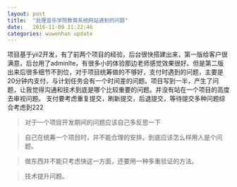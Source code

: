 ```yaml
---
layout: post
title:  "处理音乐学院教育系统网站遇到的问题"
date:   2016-11-09 21:22:46
categories: wuwenhan update
---
```


项目基于yii2开发，有了前两个项目的经验，后台很快搭建出来，第一版给客户很满意，后台用了adminlte，有很多小的体验那边老师感觉效果很好。但是第二版出来后很多细节不到位，对于项目统筹做的不够好，支付时遇到的问题，主要是20分钟内支付，与计划任务会有一个时间差的问题。项目写到一半，产生了问题，让我觉得沟通和技术到底是哪个比较重要的问题。并没有站在一个项目的高度去审视问题。
支付要考虑重复提交，刷新提交，后退提交，等待提交多种问题综合考虑到222

> 对于一个项目开发期间的问题应该自己多反思一下

> 自己在统筹一个项目时，并不能合理的安排。到底应该怎么样用人是个问题。

> 做东西并不能只考虑快这一方面，还要用一种多重验证的方法。

> 技术提升问题。





